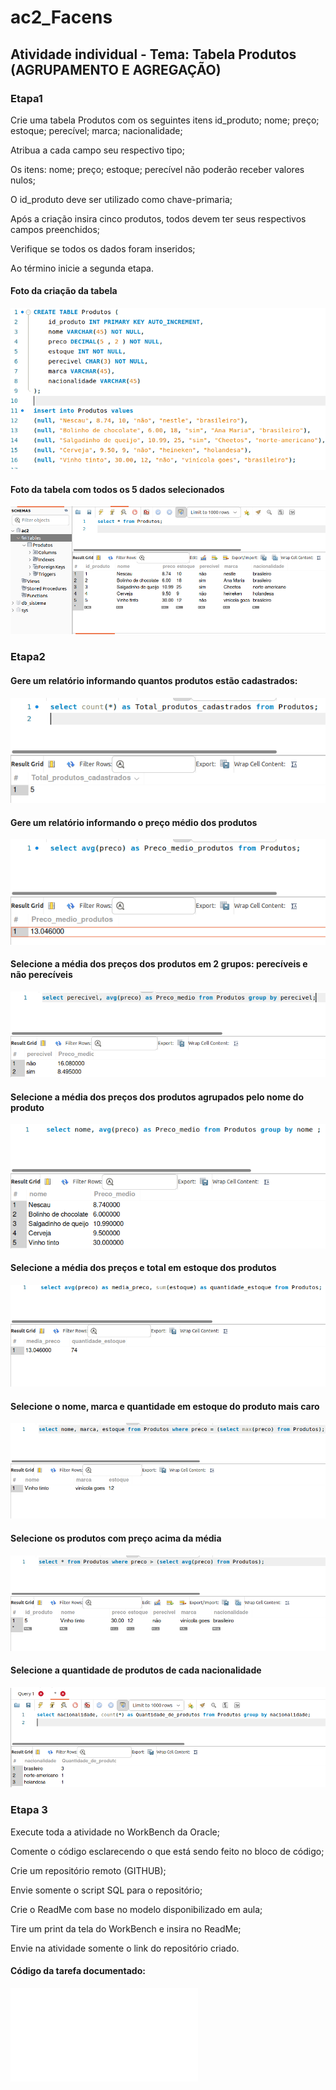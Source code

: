 # ac2_Facens
## Atividade individual - Tema: Tabela Produtos (AGRUPAMENTO E AGREGAÇÃO)

### Etapa1

Crie uma tabela Produtos com os seguintes itens id_produto; nome; preço; estoque; perecível; marca; nacionalidade;

Atribua a cada campo seu respectivo tipo;

Os itens: nome; preço; estoque; perecível não poderão receber valores nulos;

O id_produto deve ser utilizado como chave-primaria;

Após a criação insira cinco produtos, todos devem ter seus respectivos campos preenchidos;

Verifique se todos os dados foram inseridos;

Ao término inicie a segunda etapa.
#### Foto da criação da tabela
![Foto Criação](criação_da_tabela_e_o_inserimento_de_dados.png)

#### Foto da tabela com todos os 5 dados selecionados
![Foto verificação](mostrar_os_produtos.png)

### Etapa2

#### Gere um relatório informando quantos produtos estão cadastrados:
![Quantidade de Cadastros](qnt_cadastro.png)

#### Gere um relatório informando o preço médio dos produtos
![Preço Médio](preco_medio.png)

#### Selecione a média dos preços dos produtos em 2 grupos: perecíveis e não perecíveis
![Media Perecivel](media_perecivel.png)

#### Selecione a média dos preços dos produtos agrupados pelo nome do produto
![Media dos produtos](media_cada_produto.png)

#### Selecione a média dos preços e total em estoque dos produtos
![Media e total em estoque](media_e_estoque.png)

#### Selecione o nome, marca e quantidade em estoque do produto mais caro
![Mais caro](mais_caro.png)

#### Selecione os produtos com preço acima da média
![Acima da média](acima_media.png)

#### Selecione a quantidade de produtos de cada nacionalidade
![Quantidade por nacionalidade](nacionalidade.png)

### Etapa 3

Execute toda a atividade no WorkBench da Oracle;

Comente o código esclarecendo o que está sendo feito no bloco de código;

Crie um repositório remoto (GITHUB);

Envie somente o script SQL para o repositório;

Crie o ReadMe com base no modelo disponibilizado em aula;

Tire um print da tela do WorkBench e insira no ReadMe;

Envie na atividade somente o link do repositório criado.

#### Código da tarefa documentado: 
![Código da tarefa](ac2_oficial.sql)
